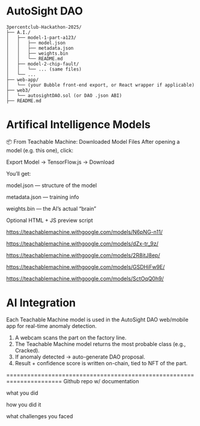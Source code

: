 # AutoSight DAO 
```
3percentclub-Hackathon-2025/
├── A.I./
│   ├── model-1-part-a123/
│   │   ├── model.json
│   │   ├── metadata.json
│   │   ├── weights.bin
│   │   └── README.md
│   ├── model-2-chip-fault/
│   │   └── ... (same files)
│   └── ...
├── web-app/
│   └── (your Bubble front-end export, or React wrapper if applicable)
├── web3/
│   └── autosightDAO.sol (or DAO .json ABI)
├── README.md
```

# Artifical Intelligence Models

📦 From Teachable Machine: Downloaded Model Files
After opening a model (e.g. this one), click:

Export Model → TensorFlow.js → Download

You’ll get:

model.json — structure of the model

metadata.json — training info

weights.bin — the AI’s actual “brain”

Optional HTML + JS preview script



https://teachablemachine.withgoogle.com/models/N6pNG-n11/

https://teachablemachine.withgoogle.com/models/dZx-tr_9z/

https://teachablemachine.withgoogle.com/models/2R8itJ8ep/

https://teachablemachine.withgoogle.com/models/GSDHiFw9E/

https://teachablemachine.withgoogle.com/models/SctOqQ0h9/

# AI Integration

Each Teachable Machine model is used in the AutoSight DAO web/mobile app for real-time anomaly detection.

1. A webcam scans the part on the factory line.
2. The Teachable Machine model returns the most probable class (e.g., Cracked).
3. If anomaly detected → auto-generate DAO proposal.
4. Result + confidence score is written on-chain, tied to NFT of the part.

<!-- index.html -->
<script src="https://cdn.jsdelivr.net/npm/@tensorflow/tfjs"></script>
<script src="https://cdn.jsdelivr.net/npm/@teachablemachine/image"></script>


======================================================================
Github repo w/ documentation

what you did

how you did it

what challenges you faced

